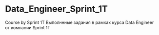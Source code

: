 # Data_Engineer_Sprint_1T
Course by Sprint 1T
Выполннные задания в рамках курса Data Engineer от компании Sprint 1T
